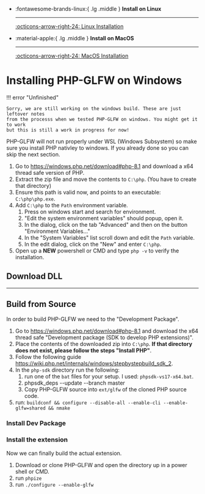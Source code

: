 <div class="grid cards" markdown>

-   :fontawesome-brands-linux:{ .lg .middle } __Install on Linux__

    ---

    [:octicons-arrow-right-24: Linux Installation](./install-linux.md)

-   :material-apple:{ .lg .middle } __Install on MacOS__

    ---

    [:octicons-arrow-right-24: MacOS Installation](./install-macos.md)
</div>

# Installing PHP-GLFW on Windows

!!! error "Unfinished"
    
    Sorry, we are still working on the windows build. These are just leftover notes 
    from the processs when we tested PHP-GLFW on windows. You might get it to work 
    but this is still a work in progress for now!


PHP-GLFW will not run properly under WSL (Windows Subsystem) so make sure you install PHP nativley to windows. If you already done so you can skip the next section.

1. Go to https://windows.php.net/download#php-8.1 and download a x64 thread safe version of PHP.
2. Extract the zip file and move the contents to `C:\php`. (You have to create that directory)
3. Ensure this path is valid now, and points to an executable: `C:\php\php.exe`.
4. Add `C:\php` to the `Path` environment variable. 
    1. Press on windows start and search for environment.
    2. "Edit the system environment variables" should popup, open it.
    3. In the dialog, click on the tab "Advanced" and then on the button "Environment Variables..."
    4. In the "System Variables" list scroll down and edit the `Path` variable.
    5. In the edit dialog, click on the "New" and enter `C:\php`.
5. Open up a **NEW** powershell or CMD and type `php -v` to verify the installation.

## Download DLL

---

## Build from Source

In order to build PHP-GLFW we need to the "Development Package".

1. Go to https://windows.php.net/download#php-8.1 and download the x64 thread safe "Development package (SDK to develop PHP extensions)".
2. Place the contents of the downloaded zip into `C:\php`. **If that directory does not exist, please follow the steps "Install PHP"**.
3. Follow the following guide https://wiki.php.net/internals/windows/stepbystepbuild_sdk_2.
4. In the `php-sdk` directory run the following:
    1. run one of the `bat` files for your setup. I used: `phpsdk-vs17-x64.bat`.
    1. phpsdk_deps --update --branch master
    3. Copy PHP-GLFW source into `ext/glfw` of the cloned PHP source code.
5. run: `buildconf && configure --disable-all --enable-cli --enable-glfw=shared && nmake`


### Install Dev Package



### Install the extension

Now we can finally build the actual extension.

1. Download or clone PHP-GLFW and open the directory up in a power shell or CMD.
2. run `phpize`
3. run `./configure --enable-glfw`
